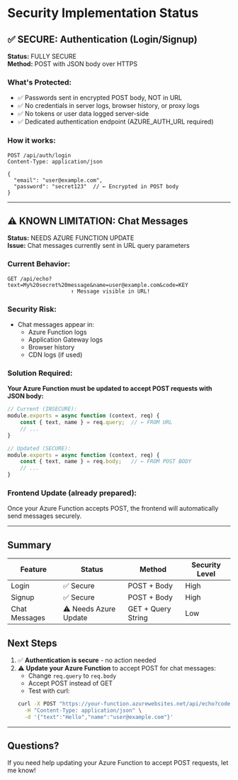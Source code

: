 # Security Implementation Status

## ✅ SECURE: Authentication (Login/Signup)

**Status:** FULLY SECURE  
**Method:** POST with JSON body over HTTPS

### What's Protected:
- ✅ Passwords sent in encrypted POST body, NOT in URL
- ✅ No credentials in server logs, browser history, or proxy logs
- ✅ No tokens or user data logged server-side
- ✅ Dedicated authentication endpoint (AZURE_AUTH_URL required)

### How it works:
```http
POST /api/auth/login
Content-Type: application/json

{
  "email": "user@example.com",
  "password": "secret123"  // ← Encrypted in POST body
}
```

---

## ⚠️ KNOWN LIMITATION: Chat Messages

**Status:** NEEDS AZURE FUNCTION UPDATE  
**Issue:** Chat messages currently sent in URL query parameters

### Current Behavior:
```http
GET /api/echo?text=My%20secret%20message&name=user@example.com&code=KEY
                    ↑ Message visible in URL!
```

### Security Risk:
- Chat messages appear in:
  - Azure Function logs
  - Application Gateway logs
  - Browser history
  - CDN logs (if used)

### Solution Required:

**Your Azure Function must be updated to accept POST requests with JSON body:**

```javascript
// Current (INSECURE):
module.exports = async function (context, req) {
    const { text, name } = req.query;  // ← FROM URL
    // ...
}

// Updated (SECURE):
module.exports = async function (context, req) {
    const { text, name } = req.body;   // ← FROM POST BODY
    // ...
}
```

### Frontend Update (already prepared):
Once your Azure Function accepts POST, the frontend will automatically send messages securely.

---

## Summary

| Feature | Status | Method | Security Level |
|---------|--------|--------|----------------|
| Login | ✅ Secure | POST + Body | High |
| Signup | ✅ Secure | POST + Body | High |
| Chat Messages | ⚠️ Needs Azure Update | GET + Query String | Low |

## Next Steps

1. ✅ **Authentication is secure** - no action needed
2. ⚠️ **Update your Azure Function** to accept POST for chat messages:
   - Change `req.query` to `req.body`
   - Accept POST instead of GET
   - Test with curl:
   ```bash
   curl -X POST "https://your-function.azurewebsites.net/api/echo?code=KEY" \
     -H "Content-Type: application/json" \
     -d '{"text":"Hello","name":"user@example.com"}'
   ```

---

## Questions?

If you need help updating your Azure Function to accept POST requests, let me know!
